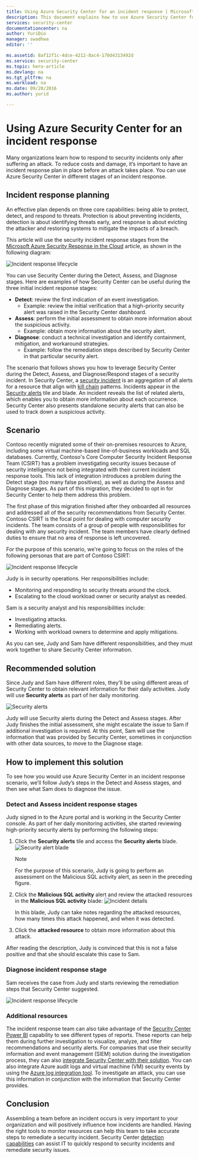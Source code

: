 ```yaml
---
title: Using Azure Security Center for an incident response | Microsoft Docs
description: This document explains how to use Azure Security Center for an incident response scenario.
services: security-center
documentationcenter: na
author: YuriDio
manager: swadhwa
editor: ''

ms.assetid: 8af12f1c-4dce-4212-8ac4-170d4313492d
ms.service: security-center
ms.topic: hero-article
ms.devlang: na
ms.tgt_pltfrm: na
ms.workload: na
ms.date: 09/20/2016
ms.author: yurid

---
```

# Using Azure Security Center for an incident response
Many organizations learn how to respond to security incidents only after suffering an attack. To reduce costs and damage, it’s important to have an incident response plan in place before an attack takes place. You can use Azure Security Center in different stages of an incident response.

## Incident response planning
An effective plan depends on three core capabilities: being able to protect, detect, and respond to threats. Protection is about preventing incidents, detection is about identifying threats early, and response is about evicting the attacker and restoring systems to mitigate the impacts of a breach.

This article will use the security incident response stages from the [Microsoft Azure Security Response in the Cloud](https://gallery.technet.microsoft.com/Azure-Security-Response-in-dd18c678) article, as shown in the following diagram:

![Incident response lifecycle](./media/security-center-incident-response/security-center-incident-response-fig1.png)

You can use Security Center during the Detect, Assess, and Diagnose stages. Here are examples of how Security Center can be useful during the three initial incident response stages:

* **Detect**: review the first indication of an event investigation.
  * Example: review the initial verification that a high-priority security alert was raised in the Security Center dashboard.
* **Assess**: perform the initial assessment to obtain more information about the suspicious activity.
  * Example: obtain more information about the security alert.
* **Diagnose**: conduct a technical investigation and identify containment, mitigation, and workaround strategies.
  * Example: follow the remediation steps described by Security Center in that particular security alert.

The scenario that follows shows you how to leverage Security Center during the Detect, Assess, and Diagnose/Respond stages of a security incident. In Security Center, a [security incident](security-center-incident.md) is an aggregation of all alerts for a resource that align with [kill chain](https://blogs.technet.microsoft.com/office365security/addressing-your-cxos-top-five-cloud-security-concerns/) patterns. Incidents appear in the [Security alerts](security-center-managing-and-responding-alerts.md) tile and blade. An incident reveals the list of related alerts, which enables you to obtain more information about each occurrence. Security Center also presents standalone security alerts that can also be used to track down a suspicious activity.

## Scenario
Contoso recently migrated some of their on-premises resources to Azure, including some virtual machine-based line-of-business workloads and SQL databases. Currently, Contoso's Core Computer Security Incident Response Team (CSIRT) has a problem investigating security issues because of security intelligence not being integrated with their current incident response tools. This lack of integration introduces a problem during the Detect stage (too many false positives), as well as during the Assess and Diagnose stages. As part of this migration, they decided to opt in for Security Center to help them address this problem.

The first phase of this migration finished after they onboarded all resources and addressed all of the security recommendations from Security Center. Contoso CSIRT is the focal point for dealing with computer security incidents. The team consists of a group of people with responsibilities for dealing with any security incident. The team members have clearly defined duties to ensure that no area of response is left uncovered.

For the purpose of this scenario, we're going to focus on the roles of the following personas that are part of Contoso CSIRT:

![Incident response lifecycle](./media/security-center-incident-response/security-center-incident-response-fig2.png)

Judy is in security operations. Her responsibilities include:

* Monitoring and responding to security threats around the clock.
* Escalating to the cloud workload owner or security analyst as needed.

Sam is a security analyst and his responsibilities include:

* Investigating attacks.
* Remediating alerts.
* Working with workload owners to determine and apply mitigations.

As you can see, Judy and Sam have different responsibilities, and they must work together to share Security Center information.

## Recommended solution
Since Judy and Sam have different roles, they'll be using different areas of Security Center to obtain relevant information for their daily activities. Judy will use **Security alerts** as part of her daily monitoring.

![Security alerts](./media/security-center-incident-response/security-center-incident-response-fig3.png)

Judy will use Security alerts during the Detect and Assess stages. After Judy finishes the initial assessment, she might escalate the issue to Sam if additional investigation is required. At this point, Sam will use the information that was provided by Security Center, sometimes in conjunction with other data sources, to move to the Diagnose stage.

## How to implement this solution
To see how you would use Azure Security Center in an incident response scenario, we’ll follow Judy’s steps in the Detect and Assess stages, and then see what Sam does to diagnose the issue.

### Detect and Assess incident response stages
Judy signed in to the Azure portal and is working in the Security Center console. As part of her daily monitoring activities, she started reviewing high-priority security alerts by performing the following steps:

1. Click the **Security alerts** tile and access the **Security alerts** blade.
    ![Security alert blade](./media/security-center-incident-response/security-center-incident-response-fig4.png)
   
   > [!NOTE]
   > For the purpose of this scenario, Judy is going to perform an assessment on the Malicious SQL activity alert, as seen in the preceding figure.
   > 
   > 
2. Click the **Malicious SQL activity** alert and review the attacked resources in the **Malicious SQL activity** blade:
    ![Incident details](./media/security-center-incident-response/security-center-incident-response-fig5.png)
   
    In this blade, Judy can take notes regarding the attacked resources, how many times this attack happened, and when it was detected.
3. Click the **attacked resource** to obtain more information about this attack.

After reading the description, Judy is convinced that this is not a false positive and that she should escalate this case to Sam.

### Diagnose incident response stage
Sam receives the case from Judy and starts reviewing the remediation steps that Security Center suggested.

![Incident response lifecycle](./media/security-center-incident-response/security-center-incident-response-fig6.png)

### Additional resources
The incident response team can also take advantage of the [Security Center Power BI](security-center-powerbi.md) capability to see different types of reports. These reports can help them during further investigation to visualize, analyze, and filter recommendations and security alerts. For companies that use their security information and event management (SIEM) solution during the investigation process, they can also [integrate Security Center with their solution](security-center-integrating-alerts-with-log-integration.md). You can also integrate Azure audit logs and virtual machine (VM) security events by using the [Azure log integration tool](https://blogs.msdn.microsoft.com/azuresecurity/2016/07/21/microsoft-azure-log-integration-preview/). To investigate an attack, you can use this information in conjunction with the information that Security Center provides.

## Conclusion
Assembling a team before an incident occurs is very important to your organization and will positively influence how incidents are handled. Having the right tools to monitor resources can help this team to take accurate steps to remediate a security incident. Security Center [detection capabilities](security-center-detection-capabilities.md) can assist IT to quickly respond to security incidents and remediate security issues.

